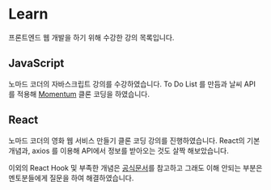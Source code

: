 # Learn 

프론트엔드 웹 개발을 하기 위해 수강한 강의 목록입니다.

## JavaScript
노마드 코더의 자바스크립트 강의를 수강하였습니다. To Do List 를 만듬과 날씨 API 를 적용해 [Momentum](https://chrome.google.com/webstore/detail/momentum/laookkfknpbbblfpciffpaejjkokdgca?hl=ko) 클론 코딩을 하였습니다. 


## React 
노마드 코더의 영화 웹 서비스 만들기 클론 코딩 강의를 진행하였습니다. React의 기본 개념과, axios 를 이용해 API에서 정보를 받아오는 것도 살짝 해보았습니다.

이외의 React Hook 및 부족한 개념은 [공식문서](https://ko.reactjs.org/tutorial/tutorial.html)를 참고하고 그래도 이해 안되는 부분은 멘토분들에게 질문을 하여 해결하였습니다.
